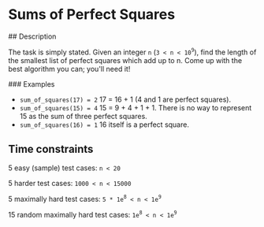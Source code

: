 # Sums of Perfect Squares

## Description

The task is simply stated. Given an integer `n` (`3 < n < 10`<sup>`9`</sup>), find the length of the smallest list of perfect squares which add up to n. Come up with the best algorithm you can; you'll need it!

### Examples

* `sum_of_squares(17) = 2`
17 = 16 + 1 (4 and 1 are perfect squares).
* `sum_of_squares(15) = 4`
15 = 9 + 4 + 1 + 1. There is no way to represent 15 as the sum of three perfect squares.
* `sum_of_squares(16) = 1`
16 itself is a perfect square.

## Time constraints

5 easy (sample) test cases: `n < 20`

5 harder test cases: `1000 < n < 15000`

5 maximally hard test cases: `5 * 1e`<sup>`8`</sup>` < n < 1e`<sup>`9`</sup>

15 random maximally hard test cases: `1e`<sup>`8`</sup>` < n < 1e`<sup>`9`</sup>
